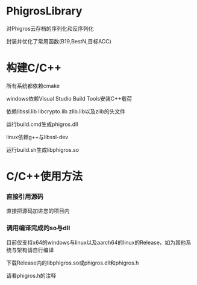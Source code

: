 # PhigrosLibrary

对Phigros云存档的序列化和反序列化

封装并优化了常用函数(B19,BestN,目标ACC)

# 构建C/C++
所有系统都依赖cmake

windows依赖Visual Studio Build Tools安装C++载荷

依赖libssl.lib libcrypto.lib zlib.lib以及zlib的头文件

运行build.cmd生成phigros.dll

linux依赖g++与libssl-dev

运行build.sh生成libphigros.so

# C/C++使用方法
### 直接引用源码
直接把源码加进您的项目内
### 调用编译完成的so与dll
目前仅支持x64的windows与linux以及aarch64的linux的Release，如为其他系统与架构请自行编译

下载Release内的libphigros.so或phigros.dll和phigros.h

请看phigros.h的注释
